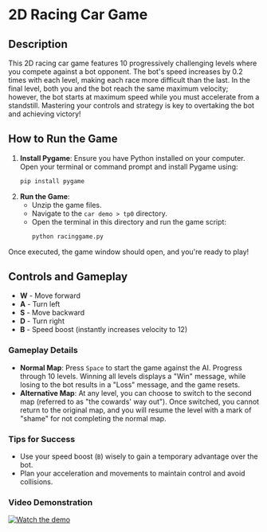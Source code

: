 # 2D Racing Car Game

## Description

This 2D racing car game features 10 progressively challenging levels where you compete against a bot opponent. The bot's speed increases by 0.2 times with each level, making each race more difficult than the last. In the final level, both you and the bot reach the same maximum velocity; however, the bot starts at maximum speed while you must accelerate from a standstill. Mastering your controls and strategy is key to overtaking the bot and achieving victory!

## How to Run the Game

1. **Install Pygame**: Ensure you have Python installed on your computer. Open your terminal or command prompt and install Pygame using:
   ```bash
   pip install pygame
   ```
2. **Run the Game**:
   - Unzip the game files.
   - Navigate to the `car demo > tp0` directory.
   - Open the terminal in this directory and run the game script:
     ```bash
     python racinggame.py
     ```

Once executed, the game window should open, and you're ready to play!

## Controls and Gameplay

- **W** - Move forward
- **A** - Turn left
- **S** - Move backward
- **D** - Turn right
- **B** - Speed boost (instantly increases velocity to 12)

### Gameplay Details

- **Normal Map**: Press `Space` to start the game against the AI. Progress through 10 levels. Winning all levels displays a "Win" message, while losing to the bot results in a "Loss" message, and the game resets.
- **Alternative Map**: At any level, you can choose to switch to the second map (referred to as "the cowards' way out"). Once switched, you cannot return to the original map, and you will resume the level with a mark of "shame" for not completing the normal map.

### Tips for Success

- Use your speed boost (`B`) wisely to gain a temporary advantage over the bot.
- Plan your acceleration and movements to maintain control and avoid collisions.

### Video Demonstration

[![Watch the demo](https://img.youtube.com/vi/SMv9HHqWIUM/0.jpg)](https://www.youtube.com/watch?v=SMv9HHqWIUM)

